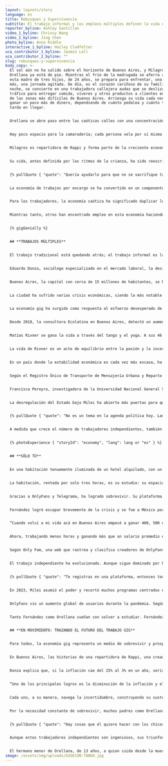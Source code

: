 ```yaml
---
layout: layouts/story
language: es
title: Rebusques y Supervivencia
subtitle: El trabajo informal y los empleos múltiples definen la vida en Buenos Aires.
reporter_byline: Ashley Santillan
video_1_byline: Chrissy Wang
video_2_byline: Jing Chen
photo_byline: Anna Riddle
interactive_1_byline: Hailey Clodfelter
uca_contributor_1_byline: Jazmín Lell
uca_contributor_2_byline: ""
slug: rebusques-y-supervivencia
body_copy: >-
  El sol aún no ha salido sobre el horizonte de Buenos Aires, y Milagros
  Orellana ya está de pie. Mientras el frío de la madrugada se aferra al aire,
  esta madre de tres hijos, de 24 años, se prepara para enfrentar, una vez
  más, una jornada agitada. De día, es el corazón cariñoso de su familia; de
  noche, se convierte en una trabajadora callejera audaz que se desliza entre el
  tráfico para entregar comida, víveres y otros productos a clientes en algunas
  de las zonas más difíciles de Buenos Aires. Arriesga su vida cada noche para
  ganar un poco más de dinero, dependiendo de cuánto pedalea y cuánto tiempo
  tarda en llegar.


  Orellana se abre paso entre las caóticas calles con una concentración aguda. En dos ruedas, forma parte de un mundo feroz e implacable, donde la supervivencia depende de reflejos rápidos y determinación fría. Como mujer en un trabajo dominado por hombres, enfrenta una dinámica constante de tensión: los hombres, a menudo desdeñosos, la ven como competencia, mientras que otras mujeres la miran con desconfianza por trabajar junto a ellos en este entorno duro y estresante.


  Hay poco espacio para la camaradería; cada persona vela por sí misma. Con la presión aumentando desde todos los frentes, Orellana ha aprendido a mantener la guardia alta y los ojos siempre atentos a la calle. En cada turno, lucha contra el agotamiento, equilibrando las necesidades de sus hijos con las exigencias de una economía informal que no perdona. El reloj es su enemigo constante, mientras corre contra el tiempo; cada entrega es una pequeña victoria en la lucha continua por la supervivencia de su familia.


  Milagros es repartidora de Rappi y forma parte de la creciente economía de trabajos informal en Argentina, donde muchas personas se ven obligadas a tener múltiples empleos solo para sobrevivir. Para Orellana, su resiliencia se sostiene en su propósito principal: la maternidad.


  Su vida, antes definida por los ritmos de la crianza, ha sido reescrita a la fuerza por la crisis económica que ha barrido Argentina. Hasta hace poco, el ingreso estable de su esposo era suficiente para mantener a la familia. Pero a medida que la inestabilidad financiera del país se profundizó, esa base se derrumbó, dejando a Orellana sin otra opción que ingresar al mundo de las entregas.


  {% pullQuote { "quote": "Quería ayudarlo para que no se sacrifique tanto, para que no se mate trabajando. Por eso decidí empezar a trabajar.", "attribution": "Orellana", "role": "Repartidora de Rappi" } %}


  La economía de trabajos por encargo se ha convertido en un componente central para que muchas personas sobrevivan a la crisis económica que ha acechado al país por más de 100 años. Y ahora, con el nuevo presidente imponiendo medidas de austeridad para controlar la economía, las filas de trabajadores independientes están creciendo, lo que añade caos y competencia por ingresos extra. Queda por ver si los recortes de Javier Milei lograrán estabilizar la economía.


  Para los trabajadores, la economía caótica ha significado duplicar los trabajos en el sector informal. Pero para algunos, la llegada de Milei ha implicado menos regulaciones sobre cómo trabajar, lo que les ha generado simpatía por su estilo de gobierno.


  Mientras tanto, otros han encontrado empleo en esta economía haciendo todo tipo de trabajos para llegar a fin de mes. Algunos se han convertido en conductores de Uber, otros dan clases de tango a turistas, y muchas mujeres han encontrado en OnlyFans la mejor forma de generar ingresos extra. La gente espera ver si las medidas de Milei estabilizarán la economía y permitirán que familias como la de Orellana vuelvan a tener dos ingresos estables, o si la economía gig ha llegado para quedarse como la nueva normalidad en Argentina.


  {% gigGenially %}


  ## **TRABAJOS MÚLTIPLES**


  El trabajo tradicional está quedando atrás; el trabajo informal es la nueva manera en que la sociedad se gana la vida.


  Eduardo Donza, sociólogo especializado en el mercado laboral, la desigualdad social y la pobreza, afirma: “la crisis inflacionaria que ha sufrido Argentina durante muchas décadas no es un problema nuevo”. Es parte del Observatorio de la Deuda Social de la Universidad Católica Argentina y profesor en la Universidad de Buenos Aires.


  Buenos Aires, la capital con cerca de 15 millones de habitantes, se ha visto obligada a enfrentar los desafíos constantes de un panorama económico cambiante, como muchas otras ciudades del mundo.


  La ciudad ha sufrido varias crisis económicas, siendo la más notable la de 1998–2002, provocada por una deuda masiva, mala administración económica y una paridad cambiaria con el dólar estadounidense. Esta crisis provocó desempleo generalizado, pobreza y disturbios sociales, culminando en los disturbios de 2001 y la renuncia del presidente Fernando de la Rúa. A pesar de la recuperación en los años siguientes, la ciudad ha seguido enfrentando turbulencias económicas, marcadas por la inflación y la inestabilidad fiscal, lo que ha agravado las desigualdades sociales.


  La economía gig ha surgido como respuesta al esfuerzo desesperado de los ciudadanos por adaptarse, transformando la fuerza laboral. Específicamente, las plataformas digitales han liderado la contratación para trabajos informal. Plataformas como Rappi, Airbnb, Uber y OnlyFans ya están integradas a la vida diaria de la sociedad porteña.


  Desde 2018, la consultora Ecolatina en Buenos Aires, detectó un aumento del 25% en la cantidad de personas con empleos múltiples.


  Matías Rixner se gana la vida a través del tango y el yoga. A sus 46 años, este instructor porteño abraza dos prácticas profundamente arraigadas en la cultura argentina: ofrece clases de tango que celebran el alma del baile y sesiones de yoga que brindan calma en medio del caos. Sus dos roles reflejan la tendencia más amplia de la economía gig en Argentina, donde tradición y adaptabilidad se entrecruzan para responder a las exigencias económicas.


  La vida de Rixner es un acto de equilibrio entre la pasión y la incertidumbre financiera. “Nunca sé cuánto voy a ganar… a veces me preocupo, pero siempre me va bien”, comenta.


  En un país donde la estabilidad económica es cada vez más escasa, ha logrado forjar su camino enseñando a otros no solo a moverse, sino a reconectarse: con sus cuerpos, su respiración y la constante incertidumbre de la vida en Buenos Aires.


  Según el Registro Único de Transporte de Mensajería Urbana y Reparto a Domicilio (RUTRAMUR), hay al menos 20.000 trabajadores informales en Buenos Aires. Sin embargo, debido a la informalidad de este trabajo, es difícil obtener cifras exactas.


  Francisca Pereyra, investigadora de la Universidad Nacional General Sarmiento, se centra en el trabajo, el género y la economía de plataformas. En los últimos cinco años ha liderado proyectos sobre las experiencias, oportunidades y desafíos que enfrentan las mujeres de bajos ingresos debido al auge del trabajo digital. Afirma que los trabajos informales aumentaron durante la pandemia, y que todo lo relacionado con entregas creció aún más al convertirse en un servicio esencial. Hoy, la gente sigue dependiendo del delivery por comodidad.


  La desregulación del Estado bajo Milei ha abierto más puertas para quienes desean trabajar en esta economía, duplicando los empleos en familias como la de Orellana y transformando el funcionamiento familiar.


  {% pullQuote { "quote": "No es un tema en la agenda política hoy. Lamentablemente, por lo que entendemos, este presidente no cree en la regulación del Estado.", "attribution": "Francisca Pereyra" } %}


  A medida que crece el número de trabajadores independientes, también lo hacen los tipos de trabajos a los que las personas recurren para ganar dinero. Muchas mujeres se ven excluidas de empleos como el reparto de comida por su cultura masculina y la competencia feroz, y se ven empujadas hacia el trabajo sexual, donde las ganancias pueden ser significativas.


  {% photoExperience { "storyId": "economy", "lang": lang or "es" } %}


  ## **SÓLO TÚ**


  En una habitación tenuemente iluminada de un hotel alquilado, con un tubo de pole dance brillando bajo luces de neón y una bañera en el centro de la escena, la joven Marisol Fernández, de 23 años, prepara su cámara. Una rápida revisión de su teléfono le recuerda por qué está ahí: la demanda de contenido exótico en OnlyFans ha sido su salvación en un país que se desmorona. Con la crisis económica apretando, Fernández y muchas mujeres como ella abandonaron el trabajo tradicional para ingresar a la economía digital, donde su cuerpo, confianza y creatividad son sus mayores activos.


  La habitación, rentada por solo tres horas, es su estudio: su espacio seguro para actuar, crear y, lo más importante, sobrevivir en un panorama financiero que ofrece pocas opciones para mujeres jóvenes como ella. Mientras el país lidia con la inflación y el desempleo, el mundo de Fernández gira en torno al equilibrio precario entre su personaje online y un mercado impredecible que ha aprendido a navegar, clic a clic.


  Gracias a OnlyFans y Telegrama, ha logrado sobrevivir. Su plataforma también le consiguió un “sugar daddy”, un hombre mayor que le da regalos o dinero a cambio de compañía, y en ocasiones, sexo. Lo ve una vez a la semana y pasa el día con él a cambio de hasta 300 dólares, unos 323.000 pesos argentinos. En solo cinco meses, él le ha regalado joyas, carteras, zapatos y perfumes caros.


  Fernández logró escapar brevemente de la crisis y se fue a México por amor y una mejor vida. Pero tras un año, volvió a Buenos Aires y se encontró con una situación económica aún peor.


  “Cuando volví a mi vida acá en Buenos Aires empecé a ganar 400, 500 dólares. Entonces decidí abrir OnlyFans. Empecé a generar más ingresos, como entre 800 y 1.000 dólares en los primeros meses”.


  Ahora, trabajando menos horas y ganando más que un salario promedio en Argentina, Fernández dice: “Tengo más tiempo libre para salir con amigas, viajar, hacer lo que me gusta, y no tengo que pedir permiso a nadie, ni jefe, ni licencia, ni esperar a las vacaciones para hacer lo que realmente quiero”.


  Según Only Fam, una web que rastrea y clasifica creadores de OnlyFans, hay alrededor de 5.322 creadores en Argentina, 1.399 solo en Buenos Aires. Pero la cifra real puede ser de cuatro a cinco veces más, ya que muchos no revelan su ubicación.


  El trabajo independiente ha evolucionado. Aunque sigue dominado por hombres, cada vez más mujeres se están sumando.


  {% pullQuote { "quote": "Te registras en una plataforma, entonces todo es más anónimo, más impersonal, y eso animó a muchas mujeres a probar suerte.", "attribution": "Francisca Pereyra" } %}


  En 2023, Milei asumió el poder y recortó muchos programas centrados en mujeres, como el Ministerio de Mujeres, Géneros y Diversidad. Esto dejó a muchas mujeres con menos recursos, empujando a algunas, como Fernández, a plataformas como OnlyFans.


  OnlyFans vio un aumento global de usuarios durante la pandemia. Según UpMarket, en 2023 el crecimiento de creadores superó al de los suscriptores, con un incremento del 29,4% frente a un 27,7%.


  Tanto Fernández como Orellana sueñan con volver a estudiar. Fernández desea retomar sus estudios de psicología, mientras que Orellana quiere terminar el secundario y seguir una carrera en matemáticas. Pero por ahora, Fernández y miles de mujeres moldean su realidad a través del contenido que crean en OnlyFans, donde su identidad, ingresos y aspiraciones están profundamente entrelazadas. Mientras tanto, Orellana y otros repartidores viven al ritmo de la velocidad y las entregas.


  ## **EN MOVIMIENTO: TRAZANDO EL FUTURO DEL TRABAJO GIG**


  Para todos, la economía gig representa un medio de sobrevivir y prosperar en un país donde los empleos tradicionales son cada vez más difíciles de conseguir.


  En Buenos Aires, las historias de una repartidora de Rappi, una creadora de OnlyFans y un instructor de tango y yoga pintan un retrato vívido de esta economía que ha echado raíces en medio de las luchas económicas.


  Donza explica que, si la inflación cae del 25% al 3% en un año, sería un gran éxito para cualquier gobierno. Asegura que este es el mayor indicador de estabilidad económica del gobierno de Milei y un factor clave en su creciente apoyo público.


  “Uno de los principales logros es la disminución de la inflación y el aumento de los precios”, dice Donza.


  Cada uno, a su manera, navega la incertidumbre, construyendo su sustento con flexibilidad y adaptabilidad, dependiendo de plataformas que ofrecen oportunidades, pero también riesgos. Mientras luchan por sobrevivir, la crisis económica de Argentina sigue pesando, dejando a millones enfrentando inflación, desempleo e inestabilidad.


  Por la necesidad constante de sobrevivir, muchos padres como Orellana y su esposo se ven forzados a perderse momentos clave en la vida de sus hijos.


  {% pullQuote { "quote": "Hay cosas que él quiere hacer con los chicos y no puede porque está trabajando. Y hay cosas que yo quiero hacer con mis hijos y tampoco puedo porque estoy trabajando. Entonces, los dos estamos perdiéndonos cosas por nuestros hijos. Pero entendemos que, si no trabajamos, no tenemos dinero para comprarles cosas.", "attribution": "Milagros Orellana" } %}


  Aunque estos trabajadores independientes son ingeniosos, sus triunfos individuales son solo parches en un entramado de desafíos sistémicos. Mientras persiguen la estabilidad financiera, la pregunta sigue siendo: ¿podrá el país resolver esta crisis alguna vez, o será la supervivencia en la economía gig la nueva normalidad para las futuras generaciones?


  El hermano menor de Orellana, de 13 años, a quien cuida desde la muerte de su madre, representa el futuro del trabajo gig. Compaginando la escuela y la adolescencia, también trabaja como repartidor de Rappi, navegando las mismas calles que enfrenta su hermana.
image: /assets/img/uploads/GIGECON-TANGO.jpg
---
```

